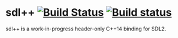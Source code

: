 sdl++ [![Build Status](https://travis-ci.org/tcbrindle/sdlxx.svg?branch=master)](https://travis-ci.org/tcbrindle/sdlxx) [![Build status](https://ci.appveyor.com/api/projects/status/github/tcbrindle/sdlxx/branch/master?svg=true)](https://ci.appveyor.com/project/tcbrindle/sdlxx/branch/master)
=====

sdl++ is a work-in-progress header-only C++14 binding for SDL2.

